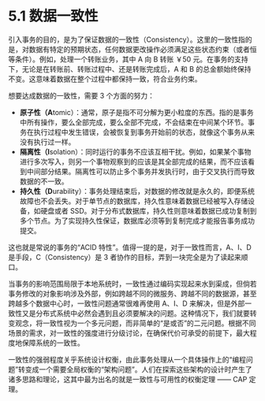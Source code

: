 # 5.1 数据一致性

引入事务的目的，是为了保证数据的一致性（Consistency）。这里的一致性指的是，对数据有特定的预期状态，任何数据更改操作必须满足这些状态约束（或者恒等条件）。例如，处理一个转账业务，其中 A 向 B 转账 ￥50 元。在事务的支持下，无论是在转账前、转账过程中、还是转账完成后，A 和 B 的总金额始终保持不变。这意味着数据在整个过程中都保持一致，符合业务约束。

想要达成数据的一致性，需要 3 个方面的努力：

- **原子性（A**tomic）：通常，原子是指不可分解为更小粒度的东西。指的是事务中所有操作，要么全部完成，要么全部不完成，不会结束在中间某个环节。事务在执行过程中发生错误，会被恢复到事务开始前的状态，就像这个事务从来没有执行过一样。
- **隔离性（I**solation）：同时运行的事务不应该互相干扰。例如，如果某个事物进行多次写入，则另一个事物观察到的应该是其全部完成的结果，而不应该看到中间部分结果。隔离性可以防止多个事务并发执行时，由于交叉执行而导致数据的不一致。
- **持久性（D**urability）：事务处理结束后，对数据的修改就是永久的，即便系统故障也不会丢失。对于单节点的数据库，持久性意味着数据已经被写入存储设备，如硬盘或者 SSD。对于分布式数据库，持久性则意味着数据已成功复制到多个节点。为了实现持久性保证，数据库必须等到复制完成才能报告事务成功提交。

这也就是常说的事务的“ACID 特性”。值得一提的是，对于一致性而言，A、I、D 是手段，C（Consistency）是 3 者协作的目标，弄到一块完全是为了读起来顺口。


当事务的影响范围局限于本地系统时，一致性通过编码实现起来水到渠成，但倘若事务修改的对象影响涉及外部，例如跨越不同的微服务、跨越不同的数据源，甚至跨越多个数据中心时，一致性问题通常很难再使用 A、I、D 来解决，但是外部一致性又是分布式系统中必然会遇到且必须要解决的问题。这种情况下，我们就要转变观念，将一致性视为一个多元问题，而非简单的“是或否”的二元问题。根据不同场景的需求，对一致性的强度进行分级讨论，在确保代价可承受的前提下，最大程度地保障系统的一致性。

一致性的强弱程度关乎系统设计权衡，由此事务处理从一个具体操作上的“编程问题”转变成一个需要全局权衡的“架构问题”。人们在探索这些架构的设计时产生了诸多思路和理论，这其中最为出名的就是一致性与可用性的权衡定理 —— CAP 定理。